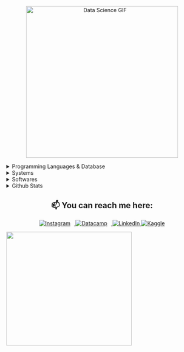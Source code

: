 <p align="center">
 <img src="https://i.giphy.com/media/v1.Y2lkPTc5MGI3NjExc3M5Ym94NXI0N2V1bHFlN2liZXhrNnFqYm5zNGdodm9qajFqcjdsaCZlcD12MV9pbnRlcm5hbF9naWZfYnlfaWQmY3Q9Zw/qgQUggAC3Pfv687qPC/giphy.gif" alt="Data Science GIF" width="400" /> 
</p>
<details>
<summary> Programming Languages & Database </summary>
    <img src="https://img.shields.io/static/v1?style=flat-square?style=for-the-badge&message=Python&color=3776AB&logo=Python&logoColor=FFFFFF&label=" />
    <img src="https://img.shields.io/badge/-PostgreSQL-4169E1?style=flat-square&logo=postgresql&logoColor=white" />
    <img src="https://img.shields.io/badge/JavaScript-323330?style=flat-square?style=for-the-badge&logo=javascript&logoColor=F7DF1E" />
    <img src="https://img.shields.io/badge/MySQL-00000F?style=flat-square?style=for-the-badge&logo=mysql&logoColor=white" />
    <img src="https://img.shields.io/badge/Git-F05032?style=flat-square?style=for-the-badge&logo=git&logoColor=white" />
</details>
<details>
<summary>Systems </summary>
<img src="https://img.shields.io/static/v1?style=for-the-badge&message=Android&color=34A853&logo=Android&logoColor=FFFFFF&label=">
<img src="https://img.shields.io/badge/Windows-087cd5?style=for-the-badge&logo=windows&logoColor=white">
<img src="https://img.shields.io/static/v1?style=for-the-badge&message=Debian&color=A81D33&logo=Debian&logoColor=FFFFFF&label">
</details>
<details>
<summary> Softwares </summary>
<img src="https://img.shields.io/static/v1?style=for-the-badge&message=VSCodium&color=2F80ED&logo=VSCodium&logoColor=FFFFFF&label=">
<img src="https://img.shields.io/static/v1?style=for-the-badge&message=PyCharm&color=000000&logo=PyCharm&logoColor=FFFFFF&label=">
<img src="https://img.shields.io/static/v1?style=for-the-badge&message=Obsidian&color=7C3AED&logo=Obsidian&logoColor=FFFFFF&label=">
<img src="https://img.shields.io/static/v1?style=for-the-badge&message=DataGrip&color=000000&logo=DataGrip&logoColor=FFFFFF&label=">
</details>

<details>
<summary> Github Stats </summary>
<img src="https://github-readme-stats-coral-phi-94.vercel.app/api/top-langs/?username=raldisk&size_weight=0.5&count_weight=0.5&layout=compact&theme=midnight-purple">
</details>


<!-- <h2 align="center"> Github Trophies </h2>
<img src="https://github-profile-trophy.vercel.app/?username=raldisk&theme=algolia&column=5"> -->
<div style="text-align: center;">
  <h2>📫 You can reach me here:</h2>
  <p>
    <a href="https://www.instagram.com/raldisk/" target="_blank">
      <img alt="Instagram" src="https://img.shields.io/badge/Instagram-E4405F?style=for-the-badge&logo=instagram&logoColor=white" style="margin-right: 10px;" />
    </a>
    <a href="https://www.datacamp.com/portfolio/raldisk" target="_blank">
      <img alt="Datacamp" src="https://img.shields.io/static/v1?style=for-the-badge&message=DataCamp&color=222222&logo=DataCamp&logoColor=03EF62&label=" style="margin-right: 10px;" />
    </a>
    <a href="https://www.linkedin.com/in/herald-collamar/" target="_blank">
      <img alt="LinkedIn" src="https://img.shields.io/badge/linkedin-%230077B5.svg?&style=for-the-badge&logo=linkedin&logoColor=white" />
    </a>
    <a href="https://www.kaggle.com/heraldcollamar" target="_blank">
    <img alt="Kaggle" src="https://img.shields.io/static/v1?style=for-the-badge&message=Kaggle&color=222222&logo=Kaggle&logoColor=20BEFF&label=)"/>
    </a>
  </p>
<!--   <h2 align="center">WakaTime Stats</h2>
  <figure style="margin: 0 auto;">
    <img src="https://wakatime.com/share/@raldisk/8bc5aa7b-27f1-4034-abb2-808b57ae23df.svg" height="300" width="330" ></embed>
  </figure> -->
</div>
<img src="https://wakatime.com/share/@raldisk/57090599-1eb2-43bb-9011-96fb58ca9ceb.svg" height="300" width="330">
